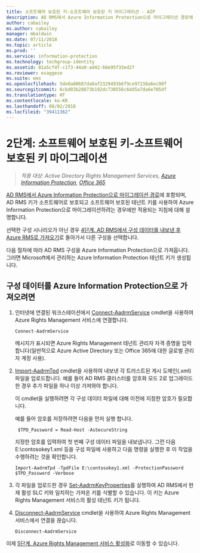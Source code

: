 ```yaml
---
title: 소프트웨어 보호된 키-소프트웨어 보호된 키 마이그레이션 - AIP
description: AD RMS에서 Azure Information Protection으로 마이그레이션 경로에 포함되며, AD RMS 키가 소프트웨어로 보호되고 소프트웨어 보호된 테넌트 키를 사용하여 Azure Information Protection으로 마이그레이션하려는 경우에만 적용되는 지침에 대해 설명합니다.
author: cabailey
ms.author: cabailey
manager: mbaldwin
ms.date: 07/11/2018
ms.topic: article
ms.prod: ''
ms.service: information-protection
ms.technology: techgroup-identity
ms.assetid: 81a5cf4f-c1f3-44a9-ad42-66e95f33ed27
ms.reviewer: esaggese
ms.suite: ems
ms.openlocfilehash: 5de0a80687da0af2329493b6f9ce97238a6ec90f
ms.sourcegitcommit: 6cbd03b28873b192dc730556c6dd5a7da6e705df
ms.translationtype: HT
ms.contentlocale: ko-KR
ms.lasthandoff: 08/02/2018
ms.locfileid: "39411362"
---
```

# <a name="step-2-software-protected-key-to-software-protected-key-migration"></a>2단계: 소프트웨어 보호된 키-소프트웨어 보호된 키 마이그레이션

>*적용 대상: Active Directory Rights Management Services, [Azure Information Protection](https://azure.microsoft.com/pricing/details/information-protection), [Office 365](http://download.microsoft.com/download/E/C/F/ECF42E71-4EC0-48FF-AA00-577AC14D5B5C/Azure_Information_Protection_licensing_datasheet_EN-US.pdf)*


[AD RMS에서 Azure Information Protection으로 마이그레이션 경로](migrate-from-ad-rms-to-azure-rms.md)에 포함되며, AD RMS 키가 소프트웨어로 보호되고 소프트웨어 보호된 테넌트 키를 사용하여 Azure Information Protection으로 마이그레이션하려는 경우에만 적용되는 지침에 대해 설명합니다. 

선택한 구성 시나리오가 아닌 경우 [4단계. AD RMS에서 구성 데이터를 내보낸 후 Azure RMS로 가져오기](migrate-from-ad-rms-phase2.md#step-4-export-configuration-data-from-ad-rms-and-import-it-to-azure-information-protection)로 돌아가서 다른 구성을 선택합니다.

다음 절차에 따라 AD RMS 구성을 Azure Information Protection으로 가져옵니다. 그러면 Microsoft에서 관리하는 Azure Information Protection 테넌트 키가 생성됩니다.

## <a name="to-import-the-configuration-data-to-azure-information-protection"></a>구성 데이터를 Azure Information Protection으로 가져오려면

1. 인터넷에 연결된 워크스테이션에서 [Connect-AadrmService](/powershell/aadrm/vlatest/connect-aadrmservice) cmdlet을 사용하여 Azure Rights Management 서비스에 연결합니다.

    ```
    Connect-AadrmService
    ```
    메시지가 표시되면 Azure Rights Management 테넌트 관리자 자격 증명을 입력합니다(일반적으로 Azure Active Directory 또는 Office 365에 대한 글로벌 관리자 계정 사용).

2. [Import-AadrmTpd](/powershell/aadrm/vlatest/import-aadrmtpd) cmdlet을 사용하여 내보낸 각 트러스트된 게시 도메인(.xml) 파일을 업로드합니다. 예를 들어 AD RMS 클러스터를 암호화 모드 2로 업그레이드한 경우 추가 파일을 하나 이상 가져와야 합니다. 
    
    이 cmdlet을 실행하려면 각 구성 데이터 파일에 대해 이전에 지정한 암호가 필요합니다. 
    
    예를 들어 암호를 저장하려면 다음을 먼저 실행 합니다.
    
        $TPD_Password = Read-Host -AsSecureString
    
    지정한 암호를 입력하여 첫 번째 구성 데이터 파일을 내보냅니다. 그런 다음 E:\contosokey1.xml 등을 구성 파일에 사용하고 다음 명령을 실행한 후 이 작업을 수행하려는 것을 확인합니다.
    ```
    Import-AadrmTpd -TpdFile E:\contosokey1.xml -ProtectionPassword $TPD_Password -Verbose
    ```
    
3. 각 파일을 업로드한 경우 [Set-AadrmKeyProperties](/powershell/module/aadrm/set-aadrmkeyproperties)를 실행하여 AD RMS에서 현재 활성 SLC 키와 일치하는 가져온 키를 식별할 수 있습니다. 이 키는 Azure Rights Management 서비스의 활성 테넌트 키가 됩니다.

4.  [Disconnect-AadrmService](/powershell/aadrm/vlatest/disconnect-aadrmservice) cmdlet을 사용하여 Azure Rights Management 서비스에서 연결을 끊습니다.

    ```
    Disconnect-AadrmService
    ```

이제 [5단계. Azure Rights Management 서비스 활성화](migrate-from-ad-rms-phase2.md#step-5-activate-the-azure-rights-management-service)로 이동할 수 있습니다.


